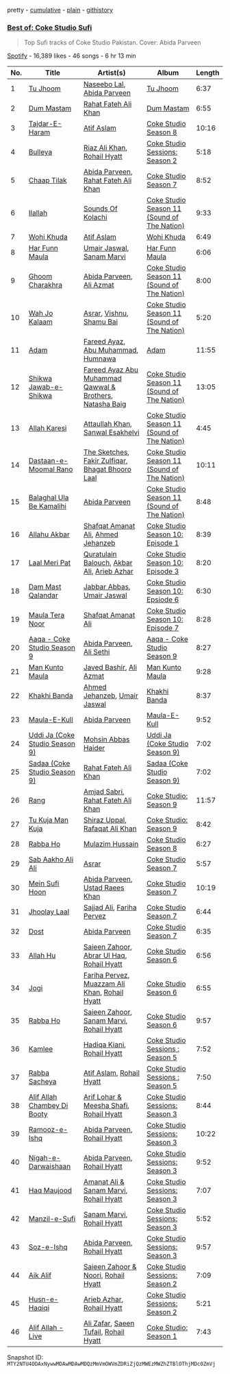 pretty - [cumulative](/playlists/cumulative/37i9dQZF1DXajUwYhWkg4J.md) - [plain](/playlists/plain/37i9dQZF1DXajUwYhWkg4J) - [githistory](https://github.githistory.xyz/mackorone/spotify-playlist-archive/blob/main/playlists/plain/37i9dQZF1DXajUwYhWkg4J)

### [Best of: Coke Studio Sufi ](https://open.spotify.com/playlist/37i9dQZF1DXajUwYhWkg4J)

> Top Sufi tracks of Coke Studio Pakistan\. Cover: Abida Parveen

[Spotify](https://open.spotify.com/user/spotify) - 16,389 likes - 46 songs - 6 hr 13 min

| No. | Title | Artist(s) | Album | Length |
|---|---|---|---|---|
| 1 | [Tu Jhoom](https://open.spotify.com/track/2xRtXbFAmk3cW6xE1zF7ye) | [Naseebo Lal](https://open.spotify.com/artist/4sAweKU7CjDZ1bUEb6VF6a), [Abida Parveen](https://open.spotify.com/artist/4EkSOXM6psqNE4w6j0tEEl) | [Tu Jhoom](https://open.spotify.com/album/6VhS1BISA2PS23CmP0XH5M) | 6:37 |
| 2 | [Dum Mastam](https://open.spotify.com/track/7bvREO7W5kT4onxilRnkNZ) | [Rahat Fateh Ali Khan](https://open.spotify.com/artist/3OLGltG8UPIea8sA4w0yg0) | [Dum Mastam](https://open.spotify.com/album/1EglwJBoao871pVnozWiiE) | 6:55 |
| 3 | [Tajdar\-E\-Haram](https://open.spotify.com/track/5euB7CZQXxjqe2s2Bb8KWl) | [Atif Aslam](https://open.spotify.com/artist/2oSONSC9zQ4UonDKnLqksx) | [Coke Studio Season 8](https://open.spotify.com/album/2CRqrw12XjBt4z9LI5LhH7) | 10:16 |
| 4 | [Bulleya](https://open.spotify.com/track/0vrbxm6Qwqfcf5yU0q46Xd) | [Riaz Ali Khan](https://open.spotify.com/artist/7uHxuIPuSJyVFSryu7WQzr), [Rohail Hyatt](https://open.spotify.com/artist/2coWJ1vqnp7z8eh0Vd5gPl) | [Coke Studio Sessions: Season 2](https://open.spotify.com/album/1W9cr6LNkNTfX5YKBOGFMu) | 5:18 |
| 5 | [Chaap Tilak](https://open.spotify.com/track/2mVqfKbKGmxVXlVswhlI5T) | [Abida Parveen](https://open.spotify.com/artist/4EkSOXM6psqNE4w6j0tEEl), [Rahat Fateh Ali Khan](https://open.spotify.com/artist/3OLGltG8UPIea8sA4w0yg0) | [Coke Studio Season 7](https://open.spotify.com/album/5elvcVsva6W0tlh6cq9gyv) | 8:52 |
| 6 | [Ilallah](https://open.spotify.com/track/6SWvKdouOwgg6miQrnBGPR) | [Sounds Of Kolachi](https://open.spotify.com/artist/2OXuebtuU3LEKGl6FzTVkF) | [Coke Studio Season 11 \(Sound of The Nation\)](https://open.spotify.com/album/0NKhQH2b1GwucaMqnzfZri) | 9:33 |
| 7 | [Wohi Khuda](https://open.spotify.com/track/0c8eAkUFDMCgJB53lplqJv) | [Atif Aslam](https://open.spotify.com/artist/2oSONSC9zQ4UonDKnLqksx) | [Wohi Khuda](https://open.spotify.com/album/4obnIXVOOxpSRY8mgzsDjp) | 6:49 |
| 8 | [Har Funn Maula](https://open.spotify.com/track/6TAgLk1hY89as3X36xdwtv) | [Umair Jaswal](https://open.spotify.com/artist/4eGTCbD3UlgIF479AuXp5u), [Sanam Marvi](https://open.spotify.com/artist/6ckyg7wmYQLuUqRkLtKnj5) | [Har Funn Maula](https://open.spotify.com/album/2YCOyu8SsrIu0qB3XaxZTj) | 6:06 |
| 9 | [Ghoom Charakhra](https://open.spotify.com/track/3F9fGqIKa0QP2JuGem1OHI) | [Abida Parveen](https://open.spotify.com/artist/4EkSOXM6psqNE4w6j0tEEl), [Ali Azmat](https://open.spotify.com/artist/38lgkItatcpCc0I9hV4nEr) | [Coke Studio Season 11 \(Sound of The Nation\)](https://open.spotify.com/album/0NKhQH2b1GwucaMqnzfZri) | 8:00 |
| 10 | [Wah Jo Kalaam](https://open.spotify.com/track/7B4rv8RrlWr5qTIQ5UCrQk) | [Asrar](https://open.spotify.com/artist/2pLpp8LjPF5qJAj8T3zzPn), [Vishnu](https://open.spotify.com/artist/3C6fEluNfcYDBAy6nBQpdS), [Shamu Bai](https://open.spotify.com/artist/6ImUiMuTiMjlhRKfMCXe8Q) | [Coke Studio Season 11 \(Sound of The Nation\)](https://open.spotify.com/album/0NKhQH2b1GwucaMqnzfZri) | 5:20 |
| 11 | [Adam](https://open.spotify.com/track/6IlgL3ebWCHoYiTqYqkpBB) | [Fareed Ayaz](https://open.spotify.com/artist/5lIl1FQ31sT1c3ddy21AK2), [Abu Muhammad](https://open.spotify.com/artist/0aJXsjLXlFqvT1vvB6xDYf), [Humnawa](https://open.spotify.com/artist/4SvX6wv1EaF7d9dSHCCICQ) | [Adam](https://open.spotify.com/album/2deIHXwcBLdZYMfUD6PoVs) | 11:55 |
| 12 | [Shikwa Jawab\-e\-Shikwa](https://open.spotify.com/track/1oLixlY12lnkLPReWCEeBU) | [Fareed Ayaz Abu Muhammad Qawwal & Brothers](https://open.spotify.com/artist/7koP6nz3zSkVbi2TQfZfV8), [Natasha Baig](https://open.spotify.com/artist/2R8t8JuhekewFBqE8OhBq8) | [Coke Studio Season 11 \(Sound of The Nation\)](https://open.spotify.com/album/0NKhQH2b1GwucaMqnzfZri) | 13:05 |
| 13 | [Allah Karesi](https://open.spotify.com/track/04RijXB1AWDLft2q5rapr0) | [Attaullah Khan](https://open.spotify.com/artist/7LlDD5q2kx8YkRItgqDiI0), [Sanwal Esakhelvi](https://open.spotify.com/artist/3FYhwCfuCVljjb0YsavLGT) | [Coke Studio Season 11 \(Sound of The Nation\)](https://open.spotify.com/album/0NKhQH2b1GwucaMqnzfZri) | 4:45 |
| 14 | [Dastaan\-e\-Moomal Rano](https://open.spotify.com/track/253ISN2sxDJwIfSl1aQIQz) | [The Sketches](https://open.spotify.com/artist/0OIVrDfMAAvg2ZrKI9zSHh), [Fakir Zulfiqar](https://open.spotify.com/artist/1X0TQ9wrY9jNgeHAiY3Zod), [Bhagat Bhooro Laal](https://open.spotify.com/artist/6PqziJkldGFdq9RMbllR7h) | [Coke Studio Season 11 \(Sound of The Nation\)](https://open.spotify.com/album/0NKhQH2b1GwucaMqnzfZri) | 10:11 |
| 15 | [Balaghal Ula Be Kamalihi](https://open.spotify.com/track/3bMpN3xG4bcPm94FYq7vLG) | [Abida Parveen](https://open.spotify.com/artist/4EkSOXM6psqNE4w6j0tEEl) | [Coke Studio Season 11 \(Sound of The Nation\)](https://open.spotify.com/album/0NKhQH2b1GwucaMqnzfZri) | 8:48 |
| 16 | [Allahu Akbar](https://open.spotify.com/track/0oulvgKe81qlq8UvIW3uha) | [Shafqat Amanat Ali](https://open.spotify.com/artist/5SuRAj1A9FEHj5NxS86YAm), [Ahmed Jehanzeb](https://open.spotify.com/artist/5Vn3nku07sgnvFCS5Lw4wX) | [Coke Studio Season 10: Episode 1](https://open.spotify.com/album/5OFJg7KklIIfXF2xxtMCj8) | 8:39 |
| 17 | [Laal Meri Pat](https://open.spotify.com/track/29UhqX83vWJ1jTRCmV3Ozy) | [Quratulain Balouch](https://open.spotify.com/artist/5r3gdJkUB4oAcnuIGXEB7q), [Akbar Ali](https://open.spotify.com/artist/7oI0MZCqPpPF8z4ThsDwHl), [Arieb Azhar](https://open.spotify.com/artist/1KjLKN1BFLWDWx6r8fWqdy) | [Coke Studio Season 10: Episode 3](https://open.spotify.com/album/61z99blDk5uZf5Im8xT4Lx) | 8:20 |
| 18 | [Dam Mast Qalandar](https://open.spotify.com/track/4U586Ia3RscaHJGkPSVNId) | [Jabbar Abbas](https://open.spotify.com/artist/2cthHttWnQCNDd3O3GQKKm), [Umair Jaswal](https://open.spotify.com/artist/4eGTCbD3UlgIF479AuXp5u) | [Coke Studio Season 10: Epsiode 6](https://open.spotify.com/album/3N60rRYsxoNjQUpBYkgZEY) | 6:30 |
| 19 | [Maula Tera Noor](https://open.spotify.com/track/43MM7jOLwi9QQRbGXcz6Tx) | [Shafqat Amanat Ali](https://open.spotify.com/artist/5SuRAj1A9FEHj5NxS86YAm) | [Coke Studio Season 10: Episode 7](https://open.spotify.com/album/6N6JL68Ji3Huws0DNHlnv3) | 8:28 |
| 20 | [Aaqa \- Coke Studio Season 9](https://open.spotify.com/track/7ullpqaNSeTxBObPH8djXd) | [Abida Parveen](https://open.spotify.com/artist/4EkSOXM6psqNE4w6j0tEEl), [Ali Sethi](https://open.spotify.com/artist/3NegWDGp038A3FIi3gSYzl) | [Aaqa \- Coke Studio Season 9](https://open.spotify.com/album/6A5WZRxOF5DGX7RRWADhYl) | 8:27 |
| 21 | [Man Kunto Maula](https://open.spotify.com/track/7yFs95J0gZt15FjC4ylJVj) | [Javed Bashir](https://open.spotify.com/artist/5diMmmNkRVfgUnXJrzXzjZ), [Ali Azmat](https://open.spotify.com/artist/38lgkItatcpCc0I9hV4nEr) | [Man Kunto Maula](https://open.spotify.com/album/4aDtJNM4kem6tl4CeR7YAt) | 9:28 |
| 22 | [Khakhi Banda](https://open.spotify.com/track/5XDSdPkafrLKcdkmDyTKgN) | [Ahmed Jehanzeb](https://open.spotify.com/artist/5Vn3nku07sgnvFCS5Lw4wX), [Umair Jaswal](https://open.spotify.com/artist/4eGTCbD3UlgIF479AuXp5u) | [Khakhi Banda](https://open.spotify.com/album/01ZUDmiT32XtXCgvzI6LAn) | 8:37 |
| 23 | [Maula\-E\-Kull](https://open.spotify.com/track/6uAhKs1xbzs4QIREQzHXb1) | [Abida Parveen](https://open.spotify.com/artist/4EkSOXM6psqNE4w6j0tEEl) | [Maula\-E\-Kull](https://open.spotify.com/album/4Gb6vs7OZiB2WDExrgRAdl) | 9:52 |
| 24 | [Uddi Ja \(Coke Studio Season 9\)](https://open.spotify.com/track/4zppewvc7dMM9P7fwywsGR) | [Mohsin Abbas Haider](https://open.spotify.com/artist/3AkuJRCDsbBy5tftVMtJOT) | [Uddi Ja \(Coke Studio Season 9\)](https://open.spotify.com/album/3zgwUPaPsKjTvDmIetSIm3) | 7:02 |
| 25 | [Sadaa \(Coke Studio Season 9\)](https://open.spotify.com/track/0oUnOn5CpCXi08LPK4UpkW) | [Rahat Fateh Ali Khan](https://open.spotify.com/artist/3OLGltG8UPIea8sA4w0yg0) | [Sadaa \(Coke Studio Season 9\)](https://open.spotify.com/album/6fOcQ6APpoYvwKwrZ08Tob) | 7:02 |
| 26 | [Rang](https://open.spotify.com/track/6EGAJIJkpZ2fEvJv1mlIHe) | [Amjad Sabri](https://open.spotify.com/artist/5O8fzkJErOVKDvWgs7bBJ3), [Rahat Fateh Ali Khan](https://open.spotify.com/artist/3OLGltG8UPIea8sA4w0yg0) | [Coke Studio: Season 9](https://open.spotify.com/album/0XhnwVTHd5Z0MwdrulhJhQ) | 11:57 |
| 27 | [Tu Kuja Man Kuja](https://open.spotify.com/track/10FMebRh92qPZdO7wLtcJL) | [Shiraz Uppal](https://open.spotify.com/artist/7DcUua74PM7MmBljTTjIyy), [Rafaqat Ali Khan](https://open.spotify.com/artist/5gb3fWXn6yqB3bztWCc3wz) | [Coke Studio: Season 9](https://open.spotify.com/album/0XhnwVTHd5Z0MwdrulhJhQ) | 8:42 |
| 28 | [Rabba Ho](https://open.spotify.com/track/21TUkZlJV8Z5viGmSuqL7r) | [Mulazim Hussain](https://open.spotify.com/artist/6H2TOX4OWT02uU3RjpCzRI) | [Coke Studio Season 8](https://open.spotify.com/album/2CRqrw12XjBt4z9LI5LhH7) | 6:27 |
| 29 | [Sab Aakho Ali Ali](https://open.spotify.com/track/68KDUiU15BzPLbZwpqVCw5) | [Asrar](https://open.spotify.com/artist/2pLpp8LjPF5qJAj8T3zzPn) | [Coke Studio Season 7](https://open.spotify.com/album/5elvcVsva6W0tlh6cq9gyv) | 5:57 |
| 30 | [Mein Sufi Hoon](https://open.spotify.com/track/0dhamF0vASy4g1gEpC1OKI) | [Abida Parveen](https://open.spotify.com/artist/4EkSOXM6psqNE4w6j0tEEl), [Ustad Raees Khan](https://open.spotify.com/artist/5Obutzzc5UZP1l6t6jmjwh) | [Coke Studio Season 7](https://open.spotify.com/album/5elvcVsva6W0tlh6cq9gyv) | 10:19 |
| 31 | [Jhoolay Laal](https://open.spotify.com/track/1D88Y8y9AjpEKFfss5nBPp) | [Sajjad Ali](https://open.spotify.com/artist/5THsb9SGB89ZN6mj7ZYVSD), [Fariha Pervez](https://open.spotify.com/artist/76zo0c28umB2V9unPHhyKd) | [Coke Studio Season 7](https://open.spotify.com/album/5elvcVsva6W0tlh6cq9gyv) | 6:44 |
| 32 | [Dost](https://open.spotify.com/track/3RCfKFNxqYyvyULjAWq8Wg) | [Abida Parveen](https://open.spotify.com/artist/4EkSOXM6psqNE4w6j0tEEl) | [Coke Studio Season 7](https://open.spotify.com/album/5elvcVsva6W0tlh6cq9gyv) | 6:35 |
| 33 | [Allah Hu](https://open.spotify.com/track/5COYSZGnYxlkoPYU2N9a8H) | [Saieen Zahoor](https://open.spotify.com/artist/3qicDXfpXrkSeFOJfHjG9q), [Abrar Ul Haq](https://open.spotify.com/artist/5Z1MqXZgG3ooTyK3oqQVpw), [Rohail Hyatt](https://open.spotify.com/artist/2coWJ1vqnp7z8eh0Vd5gPl) | [Coke Studio Season 6](https://open.spotify.com/album/1zJtqhpXJiqVBOP91oM0Ky) | 6:56 |
| 34 | [Jogi](https://open.spotify.com/track/31c5n0o9TxwSOtEetI8SBL) | [Fariha Pervez](https://open.spotify.com/artist/76zo0c28umB2V9unPHhyKd), [Muazzam Ali Khan](https://open.spotify.com/artist/2gpOH1RVAPuNbw2OdLGdOf), [Rohail Hyatt](https://open.spotify.com/artist/2coWJ1vqnp7z8eh0Vd5gPl) | [Coke Studio Season 6](https://open.spotify.com/album/1zJtqhpXJiqVBOP91oM0Ky) | 6:55 |
| 35 | [Rabba Ho](https://open.spotify.com/track/7pHeWftiVZ64s3E7gnTz3n) | [Saieen Zahoor](https://open.spotify.com/artist/3qicDXfpXrkSeFOJfHjG9q), [Sanam Marvi](https://open.spotify.com/artist/6ckyg7wmYQLuUqRkLtKnj5), [Rohail Hyatt](https://open.spotify.com/artist/2coWJ1vqnp7z8eh0Vd5gPl) | [Coke Studio Season 6](https://open.spotify.com/album/1zJtqhpXJiqVBOP91oM0Ky) | 9:57 |
| 36 | [Kamlee](https://open.spotify.com/track/4MvywlWl1pdPGFFFfTnghm) | [Hadiqa Kiani](https://open.spotify.com/artist/24X1z32aFn59XU4P9Vh9gP), [Rohail Hyatt](https://open.spotify.com/artist/2coWJ1vqnp7z8eh0Vd5gPl) | [Coke Studio Sessions : Season 5](https://open.spotify.com/album/2Nvdh0qGvH4nufpFi0DmeK) | 7:52 |
| 37 | [Rabba Sacheya](https://open.spotify.com/track/1XCgN0cgIQOv7LdrYUPNiG) | [Atif Aslam](https://open.spotify.com/artist/2oSONSC9zQ4UonDKnLqksx), [Rohail Hyatt](https://open.spotify.com/artist/2coWJ1vqnp7z8eh0Vd5gPl) | [Coke Studio Sessions : Season 5](https://open.spotify.com/album/2Nvdh0qGvH4nufpFi0DmeK) | 7:50 |
| 38 | [Alif Allah Chambey Di Booty](https://open.spotify.com/track/7krpkx52sDmcO6U8ujbref) | [Arif Lohar & Meesha Shafi](https://open.spotify.com/artist/2AI4UlqXx9uRwCcK4hCqcg), [Rohail Hyatt](https://open.spotify.com/artist/2coWJ1vqnp7z8eh0Vd5gPl) | [Coke Studio Sessions: Season 3](https://open.spotify.com/album/1lKwPb6MbXARLx99TnhtZY) | 8:44 |
| 39 | [Ramooz\-e\-Ishq](https://open.spotify.com/track/0ACKL5UYeC8Jut5ff8xQ7Y) | [Abida Parveen](https://open.spotify.com/artist/4EkSOXM6psqNE4w6j0tEEl), [Rohail Hyatt](https://open.spotify.com/artist/2coWJ1vqnp7z8eh0Vd5gPl) | [Coke Studio Sessions: Season 3](https://open.spotify.com/album/1lKwPb6MbXARLx99TnhtZY) | 10:22 |
| 40 | [Nigah\-e\-Darwaishaan](https://open.spotify.com/track/17jviNB6XcZq7HeuqeIsry) | [Abida Parveen](https://open.spotify.com/artist/4EkSOXM6psqNE4w6j0tEEl), [Rohail Hyatt](https://open.spotify.com/artist/2coWJ1vqnp7z8eh0Vd5gPl) | [Coke Studio Sessions: Season 3](https://open.spotify.com/album/1lKwPb6MbXARLx99TnhtZY) | 9:52 |
| 41 | [Haq Maujood](https://open.spotify.com/track/3CRJLOEZ1xJjiYoDTfttGk) | [Amanat Ali & Sanam Marvi](https://open.spotify.com/artist/1P4ubBPUrhkW8h9j8Cp2jd), [Rohail Hyatt](https://open.spotify.com/artist/2coWJ1vqnp7z8eh0Vd5gPl) | [Coke Studio Sessions: Season 3](https://open.spotify.com/album/1lKwPb6MbXARLx99TnhtZY) | 7:07 |
| 42 | [Manzil\-e\-Sufi](https://open.spotify.com/track/44Az6YaqJlqzt5CtW3OcJH) | [Sanam Marvi](https://open.spotify.com/artist/6ckyg7wmYQLuUqRkLtKnj5), [Rohail Hyatt](https://open.spotify.com/artist/2coWJ1vqnp7z8eh0Vd5gPl) | [Coke Studio Sessions: Season 3](https://open.spotify.com/album/1lKwPb6MbXARLx99TnhtZY) | 5:52 |
| 43 | [Soz\-e\-Ishq](https://open.spotify.com/track/1xsoG21N5qgJ7IUoCYXtbx) | [Abida Parveen](https://open.spotify.com/artist/4EkSOXM6psqNE4w6j0tEEl), [Rohail Hyatt](https://open.spotify.com/artist/2coWJ1vqnp7z8eh0Vd5gPl) | [Coke Studio Sessions: Season 3](https://open.spotify.com/album/1lKwPb6MbXARLx99TnhtZY) | 9:57 |
| 44 | [Aik Alif](https://open.spotify.com/track/1FVMCf8F6RgTVrIaN2R9tV) | [Saieen Zahoor & Noori](https://open.spotify.com/artist/6jVprp3uYRJ6Cr8jTn8lkV), [Rohail Hyatt](https://open.spotify.com/artist/2coWJ1vqnp7z8eh0Vd5gPl) | [Coke Studio Sessions: Season 2](https://open.spotify.com/album/1W9cr6LNkNTfX5YKBOGFMu) | 7:09 |
| 45 | [Husn\-e\-Haqiqi](https://open.spotify.com/track/2Qry5LiUPVW4KBumqJo4Df) | [Arieb Azhar](https://open.spotify.com/artist/0IuKvmIDo3KrY937MVh08P), [Rohail Hyatt](https://open.spotify.com/artist/2coWJ1vqnp7z8eh0Vd5gPl) | [Coke Studio Sessions: Season 2](https://open.spotify.com/album/1W9cr6LNkNTfX5YKBOGFMu) | 5:21 |
| 46 | [Alif Allah \- Live](https://open.spotify.com/track/5LBsnmhdWSvHtmqybXJEOm) | [Ali Zafar](https://open.spotify.com/artist/3cKNppGLfcxdt9CtoHEZmQ), [Saeen Tufail](https://open.spotify.com/artist/7mrsIV55fNrtgoPDB5aNL1), [Rohail Hyatt](https://open.spotify.com/artist/2coWJ1vqnp7z8eh0Vd5gPl) | [Coke Studio: Season 1](https://open.spotify.com/album/61RMEU4YQreHmbWY43cJIm) | 7:43 |

Snapshot ID: `MTY2NTU4ODAxNywwMDAwMDAwMDQzMmVmOWVmZDRiZjQzMWEzMWZhZTBlOThjMDc0ZmVj`
